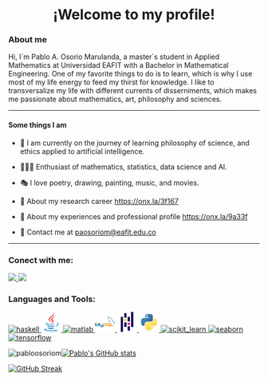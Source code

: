 <h1 align="center">¡Welcome to my profile!</h1>

<h3 aling="left">About me</h3>
Hi, I´m Pablo A. Osorio Marulanda, a master´s student in Applied Mathematics at Universidad EAFIT with a Bachelor in Mathematical Engineering. One of my favorite things to do is to learn, which is why I use most of my life energy to feed my thirst for knowledge. I like to transversalize my life with different currents of disserniments, which makes me passionate about mathematics, art, philosophy and sciences. 

------------


<h4 aling="left">Some things I am </h4> 

- 🏺 I am currently on the journey of learning philosophy of science, and ethics applied to artificial intelligence. 

- 👨🏻‍💻 Enthusiast of mathematics, statistics, data science and AI.

- 🎭 I love poetry, drawing, painting, music, and movies.

- 🔬 About my research career https://onx.la/3f167

- 🧐 About my experiences and professional profile  https://onx.la/9a33f

- 📯 Contact me at paosoriom@eafit.edu.co 

------------


<h3 align="left">Conect with me: </h3>
<p align="left"><a href="https://www.linkedin.com/in/pablo-alberto-osorio-marulanda-a21bb11b0/">
  <img src="https://raw.githubusercontent.com/rahuldkjain/github-profile-readme-generator/master/src/images/icons/Social/linked-in-alt.svg" width="30" /> </a> <a href="https://www.researchgate.net/profile/Pablo_Osorio5"> <img src="https://upload.wikimedia.org/wikipedia/commons/5/5e/ResearchGate_icon_SVG.svg" width="30" />
</a> 

<h3 align="left">Languages and Tools:</h3>
<p align="left"> <a href="https://www.haskell.org/" target="_blank" rel="noreferrer"> <img src="https://upload.wikimedia.org/wikipedia/commons/1/1c/Haskell-Logo.svg" alt="haskell" width="40" height="40"/> </a> <a href="https://www.java.com" target="_blank" rel="noreferrer"> <img src="https://raw.githubusercontent.com/devicons/devicon/master/icons/java/java-original.svg" alt="java" width="40" height="40"/> </a> <a href="https://www.mathworks.com/" target="_blank" rel="noreferrer"> <img src="https://upload.wikimedia.org/wikipedia/commons/2/21/Matlab_Logo.png" alt="matlab" width="40" height="40"/> </a> <a href="https://www.mysql.com/" target="_blank" rel="noreferrer"> <img src="https://raw.githubusercontent.com/devicons/devicon/master/icons/mysql/mysql-original-wordmark.svg" alt="mysql" width="40" height="40"/> </a> <a href="https://pandas.pydata.org/" target="_blank" rel="noreferrer"> <img src="https://raw.githubusercontent.com/devicons/devicon/2ae2a900d2f041da66e950e4d48052658d850630/icons/pandas/pandas-original.svg" alt="pandas" width="40" height="40"/> </a> <a href="https://www.python.org" target="_blank" rel="noreferrer"> <img src="https://raw.githubusercontent.com/devicons/devicon/master/icons/python/python-original.svg" alt="python" width="40" height="40"/> </a> <a href="https://scikit-learn.org/" target="_blank" rel="noreferrer"> <img src="https://upload.wikimedia.org/wikipedia/commons/0/05/Scikit_learn_logo_small.svg" alt="scikit_learn" width="40" height="40"/> </a> <a href="https://seaborn.pydata.org/" target="_blank" rel="noreferrer"> <img src="https://seaborn.pydata.org/_images/logo-mark-lightbg.svg" alt="seaborn" width="40" height="40"/> </a> <a href="https://www.tensorflow.org" target="_blank" rel="noreferrer"> <img src="https://www.vectorlogo.zone/logos/tensorflow/tensorflow-icon.svg" alt="tensorflow" width="40" height="40"/> </a> </p>

<p><img align="left" src="https://github-readme-stats.vercel.app/api/top-langs?username=pabloosoriom&show_icons=true&locale=en&layout=compact" alt="pabloosoriom" /></p>


[![Pablo's GitHub stats](https://github-readme-stats.vercel.app/api?username=pabloosoriom)](https://github.com/anuraghazra/github-readme-stats)

[![GitHub Streak](https://streak-stats.demolab.com?user=pabloosoriom&hide_longest_streak=true)](https://git.io/streak-stats)
